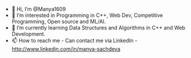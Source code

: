 - 👋 Hi, I’m @Manya1609
- 👀 I’m interested in Programming in C++, Web Dev, Competitive Programming, Open source and ML/AI.
- 🌱 I’m currently learning Data Structures and Algorithms in C++ and Web Development.
- 📫 How to reach me - Can contact me via LinkedIn - http://www.linkedin.com/in/manya-sachdeva

<!---
Manya1609/Manya1609 is a ✨ special ✨ repository because its `README.md` (this file) appears on your GitHub profile.
You can click the Preview link to take a look at your changes.
--->
